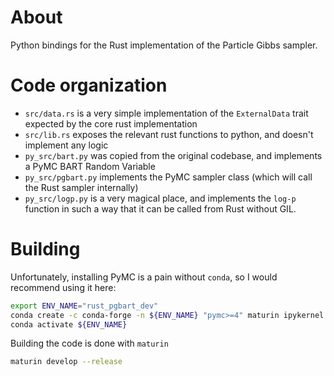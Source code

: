 # About

Python bindings for the Rust implementation of the Particle Gibbs sampler. 

# Code organization

- `src/data.rs` is a very simple implementation of the `ExternalData` trait expected by the core rust implementation
- `src/lib.rs` exposes the relevant rust functions to python, and doesn't implement any logic
- `py_src/bart.py` was copied from the original codebase, and implements a PyMC BART Random Variable 
- `py_src/pgbart.py` implements the PyMC sampler class (which will call the Rust sampler internally)
- `py_src/logp.py` is a very magical place, and implements the `log-p` function in such a way that it can be called from Rust without GIL.

# Building

Unfortunately, installing PyMC is a pain without `conda`, so I would recommend using it here:

```bash
export ENV_NAME="rust_pgbart_dev"
conda create -c conda-forge -n ${ENV_NAME} "pymc>=4" maturin ipykernel arviz numba numpy
conda activate ${ENV_NAME}
```

Building the code is done with `maturin`

```bash
maturin develop --release
```
